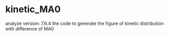 # kinetic_MA0
analyze version: 7.6.4
the code to generate the figure of kinetic distribution with difference of MA0
